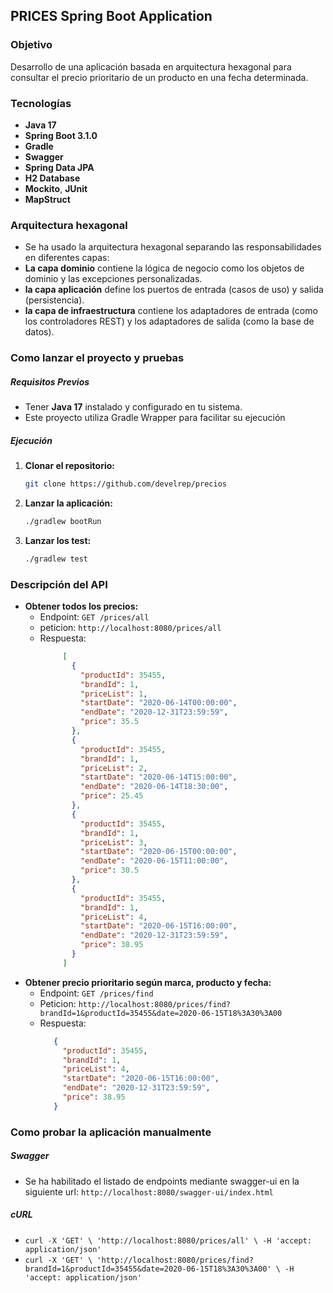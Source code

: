 ## PRICES Spring Boot Application
###	Objetivo
 Desarrollo de una aplicación basada en arquitectura hexagonal para consultar el precio prioritario de un producto en una fecha determinada. 
###	Tecnologías
- **Java 17**
- **Spring Boot 3.1.0**
- **Gradle**
- **Swagger**
- **Spring Data JPA**
- **H2 Database**
- **Mockito**, **JUnit**
- **MapStruct**

### Arquitectura hexagonal
- Se ha usado la arquitectura hexagonal separando las responsabilidades en diferentes capas:
 - **La capa dominio** contiene la lógica de negocio como los objetos de dominio y las excepciones personalizadas. 
 - **la capa aplicación** define los puertos de entrada (casos de uso) y salida (persistencia).
 - **la capa de infraestructura** contiene los adaptadores de entrada (como los controladores REST) y los  adaptadores de salida (como la base de datos).

### Como lanzar el proyecto y pruebas
##### Requisitos Previos
- Tener **Java 17** instalado y configurado en tu sistema.
- Este proyecto utiliza Gradle Wrapper para facilitar su ejecución
##### Ejecución
1. **Clonar el repositorio:**
   ```bash
   git clone https://github.com/develrep/precios
2. **Lanzar la aplicación:**
   ```bash
   ./gradlew bootRun
3. **Lanzar los test:**
   ```bash
   ./gradlew test
### Descripción del API
- **Obtener todos los precios:**
   - Endpoint: `GET /prices/all`
   - peticion: `http://localhost:8080/prices/all`
   - Respuesta:
       ```json
            [
              {
                "productId": 35455,
                "brandId": 1,
                "priceList": 1,
                "startDate": "2020-06-14T00:00:00",
                "endDate": "2020-12-31T23:59:59",
                "price": 35.5
              },
              {
                "productId": 35455,
                "brandId": 1,
                "priceList": 2,
                "startDate": "2020-06-14T15:00:00",
                "endDate": "2020-06-14T18:30:00",
                "price": 25.45
              },
              {
                "productId": 35455,
                "brandId": 1,
                "priceList": 3,
                "startDate": "2020-06-15T00:00:00",
                "endDate": "2020-06-15T11:00:00",
                "price": 30.5
              },
              {
                "productId": 35455,
                "brandId": 1,
                "priceList": 4,
                "startDate": "2020-06-15T16:00:00",
                "endDate": "2020-12-31T23:59:59",
                "price": 38.95
              }
            ]
- **Obtener precio prioritario según marca, producto y fecha:**
   - Endpoint: `GET /prices/find`
   - Peticion: `http://localhost:8080/prices/find?brandId=1&productId=35455&date=2020-06-15T18%3A30%3A00`
   - Respuesta:
     ```json
        {
          "productId": 35455,
          "brandId": 1,
          "priceList": 4,
          "startDate": "2020-06-15T16:00:00",
          "endDate": "2020-12-31T23:59:59",
          "price": 38.95
        }
     ```
### Como probar la aplicación manualmente
##### Swagger
- Se ha habilitado el listado de endpoints mediante swagger-ui en la siguiente url:
  `http://localhost:8080/swagger-ui/index.html`
##### cURL
  -  `curl -X 'GET' \
  'http://localhost:8080/prices/all' \
  -H 'accept: application/json'`
  - `curl -X 'GET' \
  'http://localhost:8080/prices/find?brandId=1&productId=35455&date=2020-06-15T18%3A30%3A00' \
  -H 'accept: application/json'`